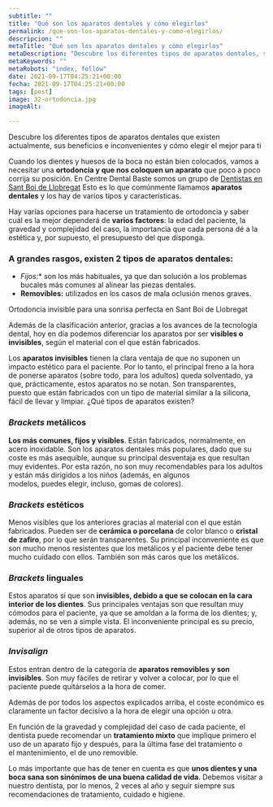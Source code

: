 ```yaml
---
subtitle: ""
title: "Qué son los aparatos dentales y cómo elegirlos" 
permalink: /que-son-los-aparatos-dentales-y-como-elegirlos/
descripcion: ""
metaTitle: "Qué son los aparatos dentales y cómo elegirlos"
metaDescription: "Descubre los diferentes tipos de aparatos dentales, sus beneficios e inconvenientes, y cómo elegir el mejor para ti en función de tu edad, gravedad del caso, estética y presupuesto. Información detallada sobre brackets metálicos, estéticos, linguales e Invisalign."
metaKeywords: ""
metaRobots: "index, follow"
date: 2021-09-17T04:25:21+00:00
fecha: 2021-09-17T04:25:21+00:00
tags: [post]
image: 32-ortodoncia.jpg
imageAlt: 

---
```



Descubre los diferentes tipos de aparatos dentales que existen actualmente, sus beneficios e inconvenientes y cómo elegir el mejor para ti


Cuando los dientes y huesos de la boca no están bien colocados, vamos a necesitar una **ortodoncia y que nos coloquen un aparato** que poco a poco corrija su posición. En Centre Dental Baste somos un grupo de [Dentistas en Sant Boi de Llobregat](http://centredentalbaste.com/) Esto es lo que comúnmente llamamos **aparatos dentales** y los hay de varios tipos y características.

Hay varias opciones para hacerse un tratamiento de ortodoncia y saber cuál es la mejor dependerá de **varios factores**: la edad del paciente, la gravedad y complejidad del caso, la importancia que cada persona dé a la estética y, por supuesto, el presupuesto del que disponga.

### A grandes rasgos, existen **2 tipos** de aparatos dentales:
* **Fijos*:** son los más habituales, ya que dan solución a los problemas bucales más comunes al alinear las piezas dentales.
* **Removibles:** utilizados en los casos de mala oclusión menos graves.


Ortodoncia invisible para una sonrisa perfecta en Sant Boi de Llobregat


Además de la clasificación anterior, gracias a los avances de la tecnología dental, hoy en día podemos diferenciar los aparatos por ser **visibles o invisibles**, según el material con el que están fabricados.

Los **aparatos invisibles** tienen la clara ventaja de que no suponen un impacto estético para el paciente. Por lo tanto, el principal freno a la hora de ponerse aparatos (sobre todo, para los adultos) queda solventado, ya que, prácticamente, estos aparatos no se notan. Son transparentes, puesto que están fabricados con un tipo de material similar a la silicona, fácil de llevar y limpiar.
¿Qué tipos de aparatos existen?


### *Brackets* metálicos


**Los más comunes, fijos y visibles**. Están fabricados, normalmente, en acero inoxidable. Son los aparatos dentales más populares, dado que su coste es más asequible, aunque su principal desventaja es que resultan muy evidentes. Por esta razón, no son muy recomendables para los adultos y están más dirigidos a los niños (además, en algunos modelos, puedes elegir, incluso, gomas de colores).
### *Brackets* estéticos


Menos visibles que los anteriores gracias al material con el que están fabricados. Pueden ser de **cerámica o porcelana** de color blanco o **cristal de zafiro**, por lo que serán transparentes. Su principal inconveniente es que son mucho menos resistentes que los metálicos y el paciente debe tener mucho cuidado con ellos. También son más caros que los metálicos.
### *Brackets* linguales


Estos aparatos sí que son **invisibles, debido a que se colocan en la cara interior de los dientes**. Sus principales ventajas son que resultan muy cómodos para el paciente, ya que se amoldan a la forma de los dientes; y, además, no se ven a simple vista. El inconveniente principal es su precio, superior al de otros tipos de aparatos.
### *Invisalign*


Estos entran dentro de la categoría de **aparatos removibles y son invisibles**. Son muy fáciles de retirar y volver a colocar, por lo que el paciente puede quitárselos a la hora de comer.

Además de por todos los aspectos explicados arriba, el coste económico es claramente un factor decisivo a la hora de elegir una opción u otra.

En función de la gravedad y complejidad del caso de cada paciente, el dentista puede recomendar un **tratamiento mixto** que implique primero el uso de un aparato fijo y después, para la última fase del tratamiento o el mantenimiento, el de uno removible.

Lo más importante que has de tener en cuenta es que **unos dientes y una boca sana son sinónimos de una buena calidad de vida**. Debemos visitar a nuestro dentista, por lo menos, 2 veces al año y seguir siempre sus recomendaciones de tratamiento, cuidado e higiene.

 
